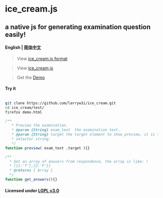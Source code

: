 # ice_cream.js
## a native js for generating examination question easily!
#### English | [简体中文](./README/README.zh-Hans.md)



> View [ice_cream.js format](./format.example)  

> View [ice_cream,js](./ice_cream.js)  

> Get the [Demo](./test/demo.html)  

#### Try it

```bash

git clone https://github.com/larryw3i/ice_cream.git
cd ice_cream/test/
firefox demo.html   

```

```javascript
/** 
   * Preview the examination.
   * @param {String} exam_text  the examination text.
   * @param {String} target the target element to show preview, it is the \
   * selector string.
   */
function preview( exam_text ,target ){}
```

```javascript
/**
  * Get an array of anwsers from respondence, the array is like: \
  * [{1:'T'},{2:'F'}]
  * @returns { Array } 
  */
function get_answers(){}
```

#### Licensed under [LGPL v3.0](./LICENSE) 

